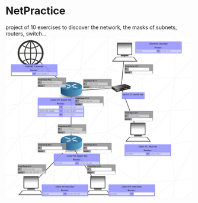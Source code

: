 # NetPractice 
project of 10 exercises to  discover the network, the masks of subnets, routers, switch...
![apercu](https://github.com/souelgha/42_Netpractice/blob/main/netpractice.png)
